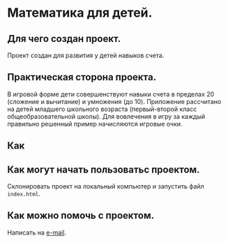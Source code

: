 # Математика для детей.

## Для чего создан проект.

Проект создан для развития у детей навыков счета. 

## Практическая сторона проекта.

В игровой форме дети совершенствуют навыки счета в пределах 20 (сложение и вычитание) и умножения (до 10). Приложение рассчитано на детей младшего школьного возраста (первый-второй класс общеобразовательной школы). Для вовлечения в игру за каждый правильно решенный пример начисляются игровые очки.

## Как 

## Как могут начать пользоватьс проектом.

Склонировать проект на локальный компьютер и запустить файл `index.html`.

## Как можно помочь с проектом.

Написать на [e-mail](a.v.gor@mail.ru).